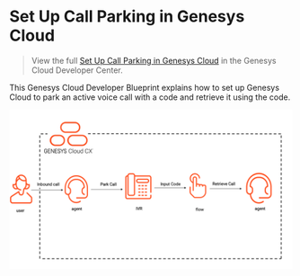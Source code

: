 # Set Up Call Parking in Genesys Cloud

> View the full [Set Up Call Parking in Genesys Cloud](https://developer.genesys.cloud/blueprints/genesys-cloud-call-park/ "Goes to the Set Up Call Parking in Genesys Cloud Blueprint") in the Genesys Cloud Developer Center.

This Genesys Cloud Developer Blueprint explains how to set up Genesys Cloud to park an active voice call with a code and retrieve it using the code.

![Overview](blueprint/images/call-park-workflow.png "Overview")